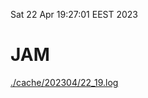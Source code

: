 Sat 22 Apr 19:27:01 EEST 2023
# JAM
<a href='./cache/202304/22_19.log'>./cache/202304/22_19.log</a>

